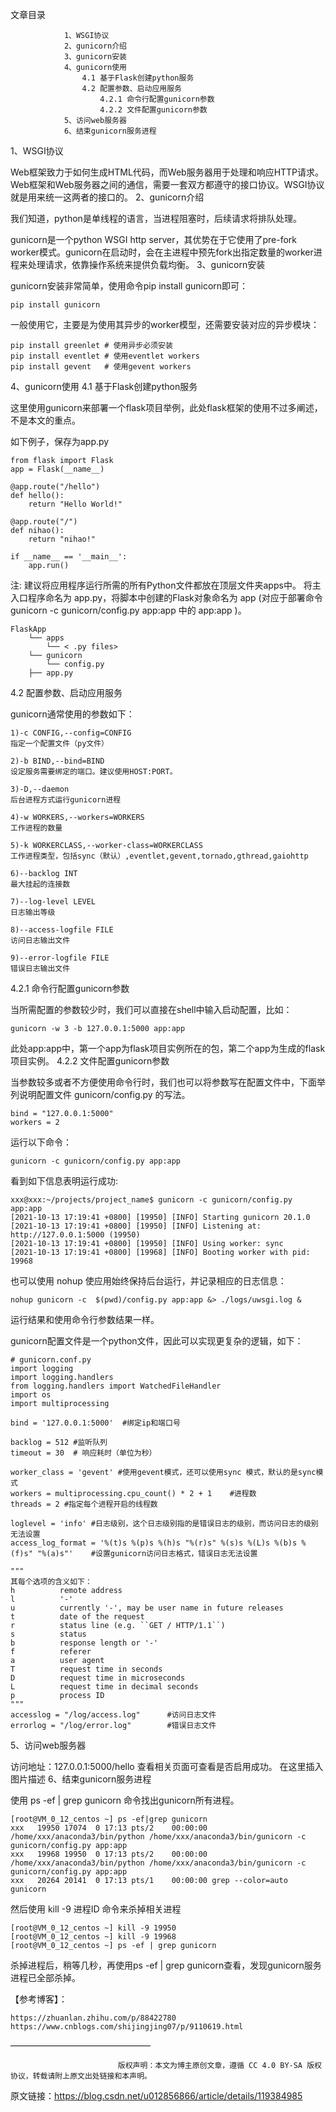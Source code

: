 文章目录

                1、WSGI协议
                2、gunicorn介绍
                3、gunicorn安装
                4、gunicorn使用
                    4.1 基于Flask创建python服务
                    4.2 配置参数、启动应用服务
                        4.2.1 命令行配置gunicorn参数
                        4.2.2 文件配置gunicorn参数
                5、访问web服务器
                6、结束gunicorn服务进程

1、WSGI协议

Web框架致力于如何生成HTML代码，而Web服务器用于处理和响应HTTP请求。Web框架和Web服务器之间的通信，需要一套双方都遵守的接口协议。WSGI协议就是用来统一这两者的接口的。
2、gunicorn介绍

我们知道，python是单线程的语言，当进程阻塞时，后续请求将排队处理。

gunicorn是一个python WSGI http server，其优势在于它使用了pre-fork worker模式。gunicorn在启动时，会在主进程中预先fork出指定数量的worker进程来处理请求，依靠操作系统来提供负载均衡。
3、gunicorn安装

gunicorn安装非常简单，使用命令pip install gunicorn即可：
```
pip install gunicorn
```

一般使用它，主要是为使用其异步的worker模型，还需要安装对应的异步模块：
```
pip install greenlet # 使用异步必须安装
pip install eventlet # 使用eventlet workers
pip install gevent   # 使用gevent workers
```

4、gunicorn使用
4.1 基于Flask创建python服务

这里使用gunicorn来部署一个flask项目举例，此处flask框架的使用不过多阐述，不是本文的重点。

如下例子，保存为app.py
```
from flask import Flask
app = Flask(__name__)

@app.route("/hello")
def hello():
    return "Hello World!"

@app.route("/")
def nihao():
    return "nihao!"

if __name__ == '__main__':
    app.run()
```

注: 建议将应用程序运行所需的所有Python文件都放在顶层文件夹apps中。
将主入口程序命名为 app.py，将脚本中创建的Flask对象命名为 app (对应于部署命令 gunicorn -c gunicorn/config.py app:app 中的 app:app )。
```
FlaskApp  
    └── apps
        └── < .py files>
    └── gunicorn
        └── config.py
    ├── app.py

```

4.2 配置参数、启动应用服务

gunicorn通常使用的参数如下：
```
1)-c CONFIG,--config=CONFIG
指定一个配置文件（py文件）

2)-b BIND,--bind=BIND
设定服务需要绑定的端口。建议使用HOST:PORT。

3)-D,--daemon
后台进程方式运行gunicorn进程

4)-w WORKERS,--workers=WORKERS
工作进程的数量

5)-k WORKERCLASS,--worker-class=WORKERCLASS
工作进程类型，包括sync（默认）,eventlet,gevent,tornado,gthread,gaiohttp

6)--backlog INT
最大挂起的连接数

7)--log-level LEVEL
日志输出等级

8)--access-logfile FILE
访问日志输出文件

9)--error-logfile FILE
错误日志输出文件
```


4.2.1 命令行配置gunicorn参数

当所需配置的参数较少时，我们可以直接在shell中输入启动配置，比如：
```
gunicorn -w 3 -b 127.0.0.1:5000 app:app
```

此处app:app中，第一个app为flask项目实例所在的包，第二个app为生成的flask项目实例。
4.2.2 文件配置gunicorn参数

当参数较多或者不方便使用命令行时，我们也可以将参数写在配置文件中，下面举列说明配置文件 gunicorn/config.py 的写法。
```
bind = "127.0.0.1:5000"
workers = 2
```

运行以下命令：
```
gunicorn -c gunicorn/config.py app:app
```

看到如下信息表明运行成功:
```
xxx@xxx:~/projects/project_name$ gunicorn -c gunicorn/config.py app:app
[2021-10-13 17:19:41 +0800] [19950] [INFO] Starting gunicorn 20.1.0
[2021-10-13 17:19:41 +0800] [19950] [INFO] Listening at: http://127.0.0.1:5000 (19950)
[2021-10-13 17:19:41 +0800] [19950] [INFO] Using worker: sync
[2021-10-13 17:19:41 +0800] [19968] [INFO] Booting worker with pid: 19968
```

也可以使用 nohup 使应用始终保持后台运行，并记录相应的日志信息：
```
nohup gunicorn -c  $(pwd)/config.py app:app &> ./logs/uwsgi.log &
```

运行结果和使用命令行参数结果一样。

gunicorn配置文件是一个python文件，因此可以实现更复杂的逻辑，如下：
```
# gunicorn.conf.py
import logging
import logging.handlers
from logging.handlers import WatchedFileHandler
import os
import multiprocessing

bind = '127.0.0.1:5000'  #绑定ip和端口号

backlog = 512 #监听队列
timeout = 30  # 响应耗时（单位为秒）

worker_class = 'gevent' #使用gevent模式，还可以使用sync 模式，默认的是sync模式
workers = multiprocessing.cpu_count() * 2 + 1    #进程数
threads = 2 #指定每个进程开启的线程数

loglevel = 'info' #日志级别，这个日志级别指的是错误日志的级别，而访问日志的级别无法设置
access_log_format = '%(t)s %(p)s %(h)s "%(r)s" %(s)s %(L)s %(b)s %(f)s" "%(a)s"'    #设置gunicorn访问日志格式，错误日志无法设置

"""
其每个选项的含义如下：
h          remote address
l          '-'
u          currently '-', may be user name in future releases
t          date of the request
r          status line (e.g. ``GET / HTTP/1.1``)
s          status
b          response length or '-'
f          referer
a          user agent
T          request time in seconds
D          request time in microseconds
L          request time in decimal seconds
p          process ID
"""
accesslog = "/log/access.log"      #访问日志文件
errorlog = "/log/error.log"        #错误日志文件
```


5、访问web服务器

访问地址：127.0.0.1:5000/hello
查看相关页面可查看是否启用成功。
在这里插入图片描述
6、结束gunicorn服务进程

使用 ps -ef | grep gunicorn 命令找出gunicorn所有进程。
```
[root@VM_0_12_centos ~] ps -ef|grep gunicorn
xxx   19950 17074  0 17:13 pts/2    00:00:00 /home/xxx/anaconda3/bin/python /home/xxx/anaconda3/bin/gunicorn -c gunicorn/config.py app:app
xxx   19968 19950  0 17:13 pts/2    00:00:00 /home/xxx/anaconda3/bin/python /home/xxx/anaconda3/bin/gunicorn -c gunicorn/config.py app:app
xxx   20264 20141  0 17:13 pts/1    00:00:00 grep --color=auto gunicorn

```

然后使用 kill -9 进程ID 命令来杀掉相关进程
```
[root@VM_0_12_centos ~] kill -9 19950
[root@VM_0_12_centos ~] kill -9 19968
[root@VM_0_12_centos ~] ps -ef | grep gunicorn

```

杀掉进程后，稍等几秒，再使用ps -ef | grep gunicorn查看，发现gunicorn服务进程已全部杀掉。

【参考博客】：

    https://zhuanlan.zhihu.com/p/88422780
    https://www.cnblogs.com/shijingjing07/p/9110619.html
————————————————

                            版权声明：本文为博主原创文章，遵循 CC 4.0 BY-SA 版权协议，转载请附上原文出处链接和本声明。
                        
原文链接：https://blog.csdn.net/u012856866/article/details/119384985